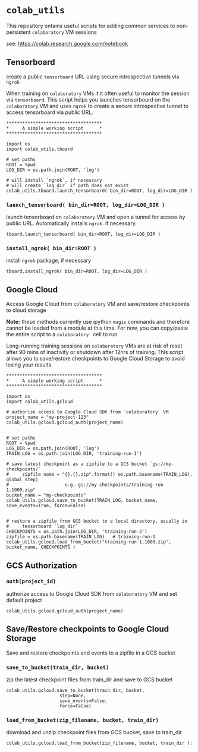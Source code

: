 # `colab_utils`
This repository ontains useful scripts for adding common services to non-persistent `colaboratory` VM sessions

see: https://colab.research.google.com/notebook


## Tensorboard 
create a public `tensorboard` URL using secure introspective tunnels via `ngrok`

When training on `colaboratory` VMs it it often useful to monitor the session via 
`tensorboard`. This script helps you launches tensorboard on the `colaboratory` VM and 
uses `ngrok` to create a secure introspective tunnel to access tensorboard via public URL.

```
************************************
*     A simple working script      *
************************************

import os
import colab_utils.tboard

# set paths
ROOT = %pwd
LOG_DIR = os.path.join(ROOT, 'log')

# will install `ngrok`, if necessary
# will create `log_dir` if path does not exist
colab_utils.tboard.launch_tensorboard( bin_dir=ROOT, log_dir=LOG_DIR )

```

### `launch_tensorboard( bin_dir=ROOT, log_dir=LOG_DIR )`
launch tensorboard on `colaboratory` VM and open a tunnel for access by public URL. Automatically installs `ngrok`. if necessary.

```
tboard.launch_tensorboard( bin_dir=ROOT, log_dir=LOG_DIR )
```


### `install_ngrok( bin_dir=ROOT )`
install `ngrok` package, if necessary

```
tboard.install_ngrok( bin_dir=ROOT, log_dir=LOG_DIR )
```


## Google Cloud
Access Google Cloud from `colaboratory` VM and save/restore checkpoints to cloud storage

**Note:** these methods currently use ipython `magic` commands and therefore cannot be loaded from a module at this time. For now, you can copy/paste the entire script to a `colaboratory ` cell to run.


Long-running training sessions on `colaboratory` VMs are at risk of reset after 90 mins of
inactivity or shutdown after 12hrs of training. This script allows you to save/restore
checkpoints to Google Cloud Storage to avoid losing your results.

```
************************************
*     A simple working script      *
************************************

import os
import colab_utils.gcloud

# authorize access to Google Cloud SDK from `colaboratory` VM
project_name = "my-project-123"
colab_utils.gcloud.gcloud_auth(project_name)


# set paths
ROOT = %pwd
LOG_DIR = os.path.join(ROOT, 'log')
TRAIN_LOG = os.path.join(LOG_DIR, 'training-run-1')

# save latest checkpoint as a zipfile to a GCS bucket `gs://my-checkpoints/`
#     zipfile name = "{}.{}.zip".format() os.path.basename(TRAIN_LOG), global_step)
#                     e.g. gs://my-checkpoints/training-run-1.1000.zip"
bucket_name = "my-checkpoints"
colab_utils.gcloud.save_to_bucket(TRAIN_LOG, bucket_name, save_events=True, force=False)


# restore a zipfile from GCS bucket to a local directory, usually in  
#     tensorboard `log_dir`
CHECKPOINTS = os.path.join(LOG_DIR, 'training-run-2')
zipfile = os.path.basename(TRAIN_LOG)   # training-run-1
colab_utils.gcloud.load_from_bucket("training-run-1.1000.zip", bucket_name, CHECKPOINTS )
```

## GCS Authorization

### `auth(project_id)`
authorize access to Google Cloud SDK from `colaboratory` VM and set default project
```
colab_utils.gcloud.gcloud_auth(project_name)
```


## Save/Restore checkpoints to Google Cloud Storage
Save and restore checkpoints and events to a zipfile in a GCS bucket


### `save_to_bucket(train_dir, bucket)`
zip the latest checkpoint files from train_dir and save to GCS bucket
```
colab_utils.gcloud.save_to_bucket(train_dir, bucket, 
                    step=None, 
                    save_events=False, 
                    force=False)
```

### `load_from_bucket(zip_filename, bucket, train_dir)`
download and unzip checkpoint files from GCS bucket, save to train_dir
```
colab_utils.gcloud.load_from_bucket(zip_filename, bucket, train_dir ):
```
